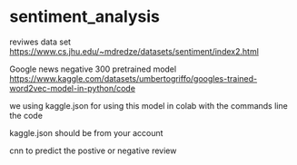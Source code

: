 # sentiment_analysis
reviwes data set 
https://www.cs.jhu.edu/~mdredze/datasets/sentiment/index2.html

Google news negative 300 pretrained model 
https://www.kaggle.com/datasets/umbertogriffo/googles-trained-word2vec-model-in-python/code

we using kaggle.json for using this model in colab with the commands line the code

kaggle.json should be from your account 

cnn to predict the postive or negative review
